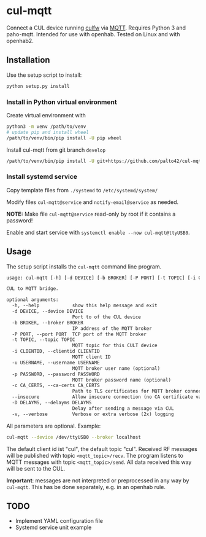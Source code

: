 # cul-mqtt

Connect a CUL device running [culfw](http://culfw.de) via [MQTT](http://mqtt.org/).
Requires Python 3 and paho-mqtt.
Intended for use with openhab.
Tested on Linux and with openhab2.

## Installation

Use the setup script to install:

```sh
python setup.py install
```

### Install in Python virtual environment

Create virtual environment with

```sh
python3 -m venv /path/to/venv
# update pip and install wheel
/path/to/venv/bin/pip install -U pip wheel
```

Install cul-mqtt from git branch `develop`

```sh
/path/to/venv/bin/pip install -U git+https://github.com/palto42/cul-mqtt.git@develop
```

### Install systemd service

Copy template files from `./systemd` to `/etc/systemd/system/`

Modify files `cul-mqtt@service` and `notify-email@service` as needed.

**NOTE:** Make file `cul-mqtt@service` read-only by root if it contains a password!

Enable and start service with `systemctl enable --now cul-mqtt@ttyUSB0`.

## Usage

The setup script installs the `cul-mqtt` command line program.

```txt
usage: cul-mqtt [-h] [-d DEVICE] [-b BROKER] [-P PORT] [-t TOPIC] [-i CLIENTID] [-u USERNAME] [-p PASSWORD] [-c CA_CERTS] [--insecure] [-D DELAYMS] [-v]

CUL to MQTT bridge.

optional arguments:
  -h, --help            show this help message and exit
  -d DEVICE, --device DEVICE
                        Port to of the CUL device
  -b BROKER, --broker BROKER
                        IP address of the MQTT broker
  -P PORT, --port PORT  TCP port of the MQTT broker
  -t TOPIC, --topic TOPIC
                        MQTT topic for this CULT device
  -i CLIENTID, --clientid CLIENTID
                        MQTT client ID
  -u USERNAME, --username USERNAME
                        MQTT broker user name (optional)
  -p PASSWORD, --password PASSWORD
                        MQTT broker password name (optional)
  -c CA_CERTS, --ca-certs CA_CERTS
                        Path to TLS certificates for MQTT broker connection
  --insecure            Allow insecure connection (no CA certificate validation)
  -D DELAYMS, --delayms DELAYMS
                        Delay after sending a message via CUL
  -v, --verbose         Verbose or extra verbose (2x) logging
```

All parameters are optional.
Example:

```sh
cul-mqtt --device /dev/ttyUSB0 --broker localhost
```

The default client id ist "cul", the default topic "cul". Received RF messages will be published with topic `<mqtt_topic>/recv`.
The program listens to MQTT messages with topic `<mqtt_topic>/send`. All data received this way will be sent to the CUL.

**Important**: messages are not interpreted or preprocessed in any way by `cul-mqtt`.
This has be done separately, e.g. in an openhab rule.

## TODO

* Implement YAML configuration file
* Systemd service unit example
